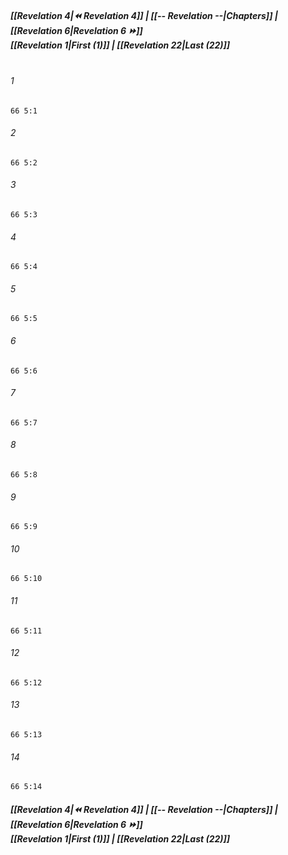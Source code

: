 
##### **[[Revelation 4|⏪ Revelation 4]] | [[-- Revelation --|Chapters]] | [[Revelation 6|Revelation 6 ⏩]]**<br>**[[Revelation 1|First (1)]] | [[Revelation 22|Last (22)]]**<br><br>

###### 1
``` verse
66 5:1
```
###### 2
``` verse
66 5:2
```
###### 3
``` verse
66 5:3
```
###### 4
``` verse
66 5:4
```
###### 5
``` verse
66 5:5
```
###### 6
``` verse
66 5:6
```
###### 7
``` verse
66 5:7
```
###### 8
``` verse
66 5:8
```
###### 9
``` verse
66 5:9
```
###### 10
``` verse
66 5:10
```
###### 11
``` verse
66 5:11
```
###### 12
``` verse
66 5:12
```
###### 13
``` verse
66 5:13
```
###### 14
``` verse
66 5:14
```

##### **[[Revelation 4|⏪ Revelation 4]] | [[-- Revelation --|Chapters]] | [[Revelation 6|Revelation 6 ⏩]]**<br>**[[Revelation 1|First (1)]] | [[Revelation 22|Last (22)]]**
